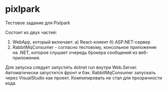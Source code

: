 # pixlpark
Тестовое задание для Pixlpark

Состоит из двух частей:
1. WebApp, который включает:
  а) React-клиент
  б) ASP.NET-сервер
2. RabbitMqConsumer - согласно тестовому, консольное приложение на .NET, которое слушает очередь брокера сообщений из веб-приложения.

Для запуска следует запустить dotnet run внутри Web.Server. Автоматически запустится фронт и бэк.
RabbitMqConsumer запускать через VisualStudio как проект. Компилировать не стал для прозрачности кода.
